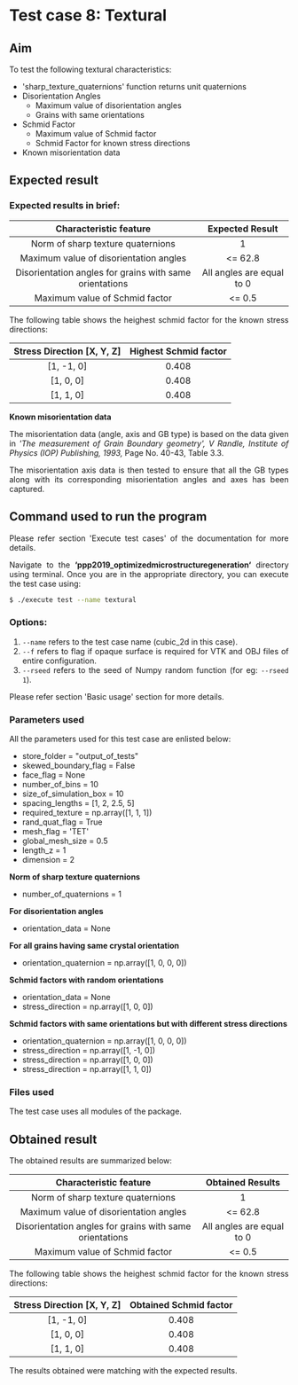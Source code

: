 <div style="text-align: justify">

# **Test case 8: Textural**

## **Aim**

To test the following textural characteristics:

* 'sharp_texture_quaternions' function returns unit quaternions
* Disorientation Angles
    * Maximum value of disorientation angles
    * Grains with same orientations
* Schmid Factor
    * Maximum value of Schmid factor
    * Schmid Factor for known stress directions
* Known misorientation data 

## **Expected result**

### **Expected results in brief:**

| Characteristic feature | Expected Result |
|:-------------------------------------------------------:|:-------------------------:|
| Norm of sharp texture quaternions | 1 |
| Maximum value of disorientation angles | <= 62.8 |
| Disorientation angles for grains with same orientations | All angles are equal to 0 |
| Maximum value of Schmid factor | <= 0.5 |

The following table shows the heighest schmid factor for the known stress directions:

| **Stress Direction [X, Y, Z]** | **Highest Schmid factor** |
|:------------------------------:|:-------------------------:|
| [1, -1, 0] | 0.408 |
| [1, 0, 0] | 0.408 |
| [1, 1, 0] | 0.408 |

**Known misorientation data**

The misorientation data (angle, axis and GB type) is based on the data given in *'The measurement of Grain Boundary geometry', V Randle, Institute of Physics (IOP) Publishing, 1993,* Page No. 40-43, Table 3.3.

The misorientation axis data is then tested to ensure that all the GB types along with its corresponding misorientation angles and axes has been captured.

## **Command used to run the program**

Please refer section 'Execute test cases' of the documentation for more details.

Navigate to the **‘ppp2019_optimizedmicrostructuregeneration‘** directory using terminal. Once
you are in the appropriate directory, you can execute the test case using:

```bash
$ ./execute test --name textural
```
### **Options:**
1. `--name` refers to the test case name (cubic_2d in this case).
2. `--f` refers to flag if opaque surface is required for VTK and OBJ files of entire configuration.
3. `--rseed` refers to the seed of Numpy random function (for eg: `--rseed 1`).

Please refer section 'Basic usage' section for more details.

### **Parameters used**

All the parameters used for this test case are enlisted below:

* store_folder = "output_of_tests"    
* skewed_boundary_flag = False
* face_flag = None
* number_of_bins = 10
* size_of_simulation_box = 10
* spacing_lengths = [1, 2, 2.5, 5]
* required_texture = np.array([1, 1, 1])
* rand_quat_flag = True
* mesh_flag = 'TET'
* global_mesh_size = 0.5
* length_z = 1
* dimension = 2

**Norm of sharp texture quaternions**

* number_of_quaternions = 1

**For disorientation angles**

* orientation_data = None

**For all grains having same crystal orientation**
    
* orientation_quaternion = np.array([1, 0, 0, 0])

**Schmid factors with random orientations**
    
* orientation_data = None
* stress_direction = np.array([1, 0, 0])

**Schmid factors with same orientations but with different stress directions**

* orientation_quaternion = np.array([1, 0, 0, 0])
* stress_direction = np.array([1, -1, 0])
* stress_direction = np.array([1, 0, 0])
* stress_direction = np.array([1, 1, 0])

### **Files used**

The test case uses all modules of the package.

## **Obtained result**

The obtained results are summarized below:

| Characteristic feature | Obtained Results |
|:-------------------------------------------------------:|:-------------------------:|
| Norm of sharp texture quaternions | 1 |
| Maximum value of disorientation angles | <= 62.8 |
| Disorientation angles for grains with same orientations | All angles are equal to 0 |
| Maximum value of Schmid factor | <= 0.5 |

The following table shows the heighest schmid factor for the known stress directions:

| **Stress Direction [X, Y, Z]** | **Obtained  Schmid factor** |
|:------------------------------:|:-------------------------:|
| [1, -1, 0] | 0.408 |
| [1, 0, 0] | 0.408 |
| [1, 1, 0] | 0.408 |

The results obtained were matching with the expected results.

</div>